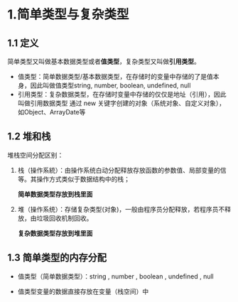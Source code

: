 # 1.简单类型与复杂类型

## 1.1 定义

简单类型又叫做基本数据类型或者**值类型**，复杂类型又叫做**引用类型**。

* 值类型：简单数据类型/基本数据类型，在存储时的变量中存储的了是值本身，因此叫做值类型string, number, boolean, undefined, null
* 引用类型：复杂数据类型，在存储时变量中存储的仅仅是地址（引用），因此叫做引用数据类型
通过 new 关键字创建的对象（系统对象、自定义对象），如Object、ArrayDate等

## 1.2 堆和栈

堆栈空间分配区别：

1. 栈（操作系統）：由操作系统白动分配释放存放函数的参数值、局部变量的信等。其操作方式类似于数据结构中的栈；

    **简单数据类型存放到栈里面**

2. 堆（操作系统）：存储复杂类型(对象)，一般由程序员分配释放，若程序员不释放，由垃圾回收机制回收。

    **复杂数据类型存放到堆里面**

## 1.3 简单类型的内存分配

* 值类型（简单数据类型）：string , number , boolean , undefined , null

* 值类型变量的数据直接存放在变量（栈空间）中
